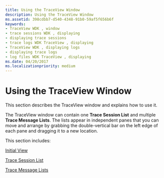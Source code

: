 ```yaml
---
title: Using the TraceView Window
description: Using the TraceView Window
ms.assetid: 398cdbb7-d540-4348-91b0-59af5f656b6f
keywords:
- TraceView WDK , window
- trace sessions WDK , displaying
- displaying trace sessions
- trace logs WDK TraceView , displaying
- TraceView WDK , displaying logs
- displaying trace logs
- log files WDK TraceView , displaying
ms.date: 04/20/2017
ms.localizationpriority: medium
---
```


# Using the TraceView Window


This section describes the TraceView window and explains how to use it.

The TraceView window can contain one **Trace Session List** and multiple **Trace Message Lists**. The lists appear in independent panes that you can move and arrange by grabbing the double-vertical bar on the left edge of each pane and dragging it to a new location.

This section includes:

[Initial View](initial-view.md)

[Trace Session List](trace-session-list.md)

[Trace Message Lists](trace-message-lists.md)

 

 





